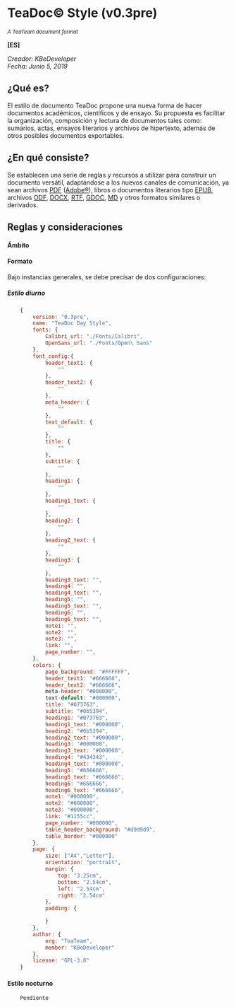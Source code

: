 # TeaDoc&copy; Style (v0.3pre)
<small>*A TeaTeam document format*</small>

**[ES]**

*Creador: KBeDeveloper*<br/>
*Fecha:   Junio 5, 2019*

## ¿Qué es?

El estilo de documento TeaDoc propone una nueva forma de hacer documentos académicos, científicos y de ensayo. Su propuesta es facilitar la organización, composición y lectura de documentos tales como: sumarios, actas, ensayos literarios y archivos de hipertexto, además de otros posibles documentos exportables.

## ¿En qué consiste?

Se establecen una serie de reglas y recursos a utilizar para construir un documento versátil, adaptándose a los nuevos canales de comunicación, ya sean archivos [PDF](https://acrobat.adobe.com/la/es/acrobat/about-adobe-pdf.html) ([Adobe&reg;](https://adobe.com/)), libros o documentos literarios tipo [EPUB](https://www.w3.org/publishing/groups/epub3-cg/), archivos [ODF](https://www.oasis-open.org/committees/tc_home.php?wg_abbrev=office), [DOCX](https://www.ecma-international.org/publications/standards/Ecma-376.htm), [RTF](https://docs.microsoft.com/en-us/windows/desktop/msi/rtf-type), [GDOC](https://www.google.com/docs/about/), [MD](https://daringfireball.net/projects/markdown/) y otros formatos similares o derivados.

## Reglas y consideraciones

#### Ámbito



#### Formato

Bajo instancias generales, se debe precisar de dos configuraciones:

##### Estilo diurno

```javascript
    {
        version: "0.3pre",
        name: "TeaDoc Day Style",
        fonts: {
            Calibri_url: "./Fonts/Calibri",
            OpenSans_url: "./Fonts/Open\ Sans"
        },            
        font_config:{
            header_text1: {
                ""
            },
            header_text2: {
                ""
            },
            meta_header: {
                ""
            },
            text_default: {
                ""
            },
            title: {
                ""
            },
            subtitle: {
                ""
            },
            heading1: {
                ""
            },
            heading1_text: {
                ""
            },
            heading2: {
                ""
            },
            heading2_text: {
                ""
            },
            heading3: {
                ""
            },
            heading3_text: "",
            heading4: "",
            heading4_text: "",
            heading5: "",
            heading5_text: "",
            heading6: "",
            heading6_text: "",
            note1: "",
            note2: "",
            note3: "",
            link: "",
            page_number: "",
        },
        colors: {
            page_background: "#FFFFFF",
            header_text1: "#666666",
            header_text2: "#666666",
            meta-header: "#000000",
            text-default: "#000000",
            title: "#073763",
            subtitle: "#0b5394",
            heading1: "#073763",
            heading1_text: "#000000",
            heading2: "#0b5394",
            heading2_text: "#000000",
            heading3: "#000000",
            heading3_text: "#000000",
            heading4: "#434343",
            heading4_text: "#000000",
            heading5: "#666666",
            heading5_text: "#666666",
            heading6: "#666666",
            heading6_text: "#666666",
            note1: "#000000",
            note2: "#000000",
            note3: "#000000",
            link: "#1155cc",
            page_number: "#000000",
            table_header_background: "#d9d9d9",
            table_border: "#000000"
        },
        page: {
            size: ["A4","Letter"],
            orientation: "portrait",
            margin: {
                top: "3.25cm",
                bottom: "2.54cm",
                left: "2.54cm",
                right: "2.54cm"
            },
            padding: {

            }
        },
        author: {
            org: "TeaTeam",
            member: "KBeDeveloper"
        },
        license: "GPL-3.0"
    }
```
    
#### Estilo nocturno

```javascript
    Pendiente
```